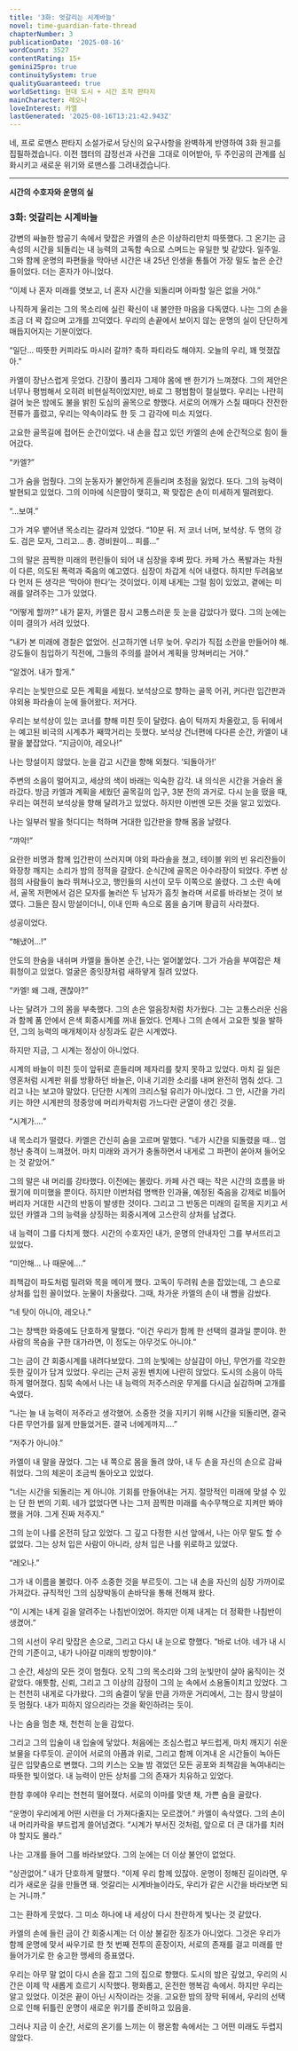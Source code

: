 ```yaml
---
title: '3화: 엇갈리는 시계바늘'
novel: time-guardian-fate-thread
chapterNumber: 3
publicationDate: '2025-08-16'
wordCount: 3527
contentRating: 15+
gemini25pro: true
continuitySystem: true
qualityGuaranteed: true
worldSetting: 현대 도시 + 시간 조작 판타지
mainCharacter: 레오나
loveInterest: 카엘
lastGenerated: '2025-08-16T13:21:42.943Z'
---
```

네, 프로 로맨스 판타지 소설가로서 당신의 요구사항을 완벽하게 반영하여 3화 원고를 집필하겠습니다. 이전 챕터의 감정선과 사건을 그대로 이어받아, 두 주인공의 관계를 심화시키고 새로운 위기와 로맨스를 그려내겠습니다.

***

**시간의 수호자와 운명의 실**

### **3화: 엇갈리는 시계바늘**

강변의 싸늘한 밤공기 속에서 맞잡은 카엘의 손은 이상하리만치 따뜻했다. 그 온기는 금속성의 시간을 되돌리는 내 능력의 고독함 속으로 스며드는 유일한 빛 같았다. 일주일. 그와 함께 운명의 파편들을 막아낸 시간은 내 25년 인생을 통틀어 가장 밀도 높은 순간들이었다. 더는 혼자가 아니었다.

“이제 나 혼자 미래를 엿보고, 너 혼자 시간을 되돌리며 아파할 일은 없을 거야.”

나직하게 울리는 그의 목소리에 실린 확신이 내 불안한 마음을 다독였다. 나는 그의 손을 조금 더 꽉 잡으며 고개를 끄덕였다. 우리의 손끝에서 보이지 않는 운명의 실이 단단하게 매듭지어지는 기분이었다.

“일단… 따뜻한 커피라도 마시러 갈까? 축하 파티라도 해야지. 오늘의 우리, 꽤 멋졌잖아.”

카엘이 장난스럽게 웃었다. 긴장이 풀리자 그제야 몸에 밴 한기가 느껴졌다. 그의 제안은 너무나 평범해서 오히려 비현실적이었지만, 바로 그 평범함이 절실했다. 우리는 나란히 걸어 늦은 밤에도 불을 밝힌 도심의 골목으로 향했다. 서로의 어깨가 스칠 때마다 잔잔한 전류가 흘렀고, 우리는 약속이라도 한 듯 그 감각에 미소 지었다.

고요한 골목길에 접어든 순간이었다. 내 손을 잡고 있던 카엘의 손에 순간적으로 힘이 들어갔다.

“카엘?”

그가 숨을 멈췄다. 그의 눈동자가 불안하게 흔들리며 초점을 잃었다. 또다. 그의 능력이 발현되고 있었다. 그의 이마에 식은땀이 맺히고, 꽉 맞잡은 손이 미세하게 떨려왔다.

“...보여.”

그가 겨우 뱉어낸 목소리는 갈라져 있었다. “10분 뒤. 저 코너 너머, 보석상. 두 명의 강도. 검은 모자, 그리고… 총. 경비원이… 피를…”

그의 말은 끔찍한 미래의 편린들이 되어 내 심장을 후벼 팠다. 카페 가스 폭발과는 차원이 다른, 의도된 폭력과 죽음의 예고였다. 심장이 차갑게 식어 내렸다. 하지만 두려움보다 먼저 든 생각은 ‘막아야 한다’는 것이었다. 이제 내게는 그럴 힘이 있었고, 곁에는 미래를 알려주는 그가 있었다.

“어떻게 할까?” 내가 묻자, 카엘은 잠시 고통스러운 듯 눈을 감았다가 떴다. 그의 눈에는 이미 결의가 서려 있었다.

“내가 본 미래에 경찰은 없었어. 신고하기엔 너무 늦어. 우리가 직접 소란을 만들어야 해. 강도들이 침입하기 직전에, 그들의 주의를 끌어서 계획을 망쳐버리는 거야.”

“알겠어. 내가 할게.”

우리는 눈빛만으로 모든 계획을 세웠다. 보석상으로 향하는 골목 어귀, 커다란 입간판과 야외용 파라솔이 눈에 들어왔다. 저거다.

우리는 보석상이 있는 코너를 향해 미친 듯이 달렸다. 숨이 턱까지 차올랐고, 등 뒤에서는 예고된 비극의 시계추가 째깍거리는 듯했다. 보석상 건너편에 다다른 순간, 카엘이 내 팔을 붙잡았다. “지금이야, 레오나!”

나는 망설이지 않았다. 눈을 감고 시간을 향해 외쳤다.
‘되돌아가!’

주변의 소음이 멀어지고, 세상의 색이 바래는 익숙한 감각. 내 의식은 시간을 거슬러 올라갔다. 방금 카엘과 계획을 세웠던 골목길의 입구, 3분 전의 과거로. 다시 눈을 떴을 때, 우리는 여전히 보석상을 향해 달려가고 있었다. 하지만 이번엔 모든 것을 알고 있었다.

나는 일부러 발을 헛디디는 척하며 거대한 입간판을 향해 몸을 날렸다.

“꺄악!”

요란한 비명과 함께 입간판이 쓰러지며 야외 파라솔을 쳤고, 테이블 위의 빈 유리잔들이 와장창 깨지는 소리가 밤의 정적을 갈랐다. 순식간에 골목은 아수라장이 되었다. 주변 상점의 사람들이 놀라 뛰쳐나오고, 행인들의 시선이 모두 이쪽으로 쏠렸다. 그 소란 속에서, 골목 저편에서 검은 모자를 눌러쓴 두 남자가 흠칫 놀라며 서로를 바라보는 것이 보였다. 그들은 잠시 망설이더니, 이내 인파 속으로 몸을 숨기며 황급히 사라졌다.

성공이었다.

“해냈어…!”

안도의 한숨을 내쉬며 카엘을 돌아본 순간, 나는 얼어붙었다. 그가 가슴을 부여잡은 채 휘청이고 있었다. 얼굴은 종잇장처럼 새하얗게 질려 있었다.

“카엘! 왜 그래, 괜찮아?”

나는 달려가 그의 몸을 부축했다. 그의 손은 얼음장처럼 차가웠다. 그는 고통스러운 신음과 함께 품 안에서 은색 회중시계를 꺼내 들었다. 언제나 그의 손에서 고요한 빛을 발하던, 그의 능력의 매개체이자 상징과도 같은 시계였다.

하지만 지금, 그 시계는 정상이 아니었다.

시계의 바늘이 미친 듯이 앞뒤로 흔들리며 제자리를 찾지 못하고 있었다. 마치 길 잃은 영혼처럼 시계판 위를 방황하던 바늘은, 이내 기괴한 소리를 내며 완전히 멈춰 섰다. 그리고 나는 보고야 말았다. 단단한 시계의 크리스털 유리가 아니었다. 그 안, 시간을 가리키는 하얀 시계판의 정중앙에 머리카락처럼 가느다란 균열이 생긴 것을.

“시계가….”

내 목소리가 떨렸다. 카엘은 간신히 숨을 고르며 말했다.
“네가 시간을 되돌렸을 때… 엄청난 충격이 느껴졌어. 마치 미래와 과거가 충돌하면서 내게로 그 파편이 쏟아져 들어오는 것 같았어.”

그의 말은 내 머리를 강타했다. 이전에는 몰랐다. 카페 사건 때는 작은 시간의 흐름을 바꿨기에 미미했을 뿐이다. 하지만 이번처럼 명백한 인과율, 예정된 죽음을 강제로 비틀어버리자 거대한 시간의 반동이 발생한 것이다. 그리고 그 반동은 미래의 길목을 지키고 서 있던 카엘과 그의 능력을 상징하는 회중시계에 고스란히 상처를 남겼다.

내 능력이 그를 다치게 했다. 시간의 수호자인 내가, 운명의 안내자인 그를 부서뜨리고 있었다.

“미안해… 나 때문에….”

죄책감이 파도처럼 밀려와 목을 메이게 했다. 고독이 두려워 손을 잡았는데, 그 손으로 상처를 입힌 꼴이었다. 눈물이 차올랐다. 그때, 차가운 카엘의 손이 내 뺨을 감쌌다.

“네 탓이 아니야, 레오나.”

그는 창백한 와중에도 단호하게 말했다.
“이건 우리가 함께 한 선택의 결과일 뿐이야. 한 사람의 목숨을 구한 대가라면, 이 정도는 아무것도 아니야.”

그는 금이 간 회중시계를 내려다보았다. 그의 눈빛에는 상실감이 아닌, 무언가를 각오한 듯한 깊이가 담겨 있었다. 우리는 근처 공원 벤치에 나란히 앉았다. 도시의 소음이 아득하게 멀어졌다. 침묵 속에서 나는 내 능력의 저주스러운 무게를 다시금 실감하며 고개를 숙였다.

“나는 늘 내 능력이 저주라고 생각했어. 소중한 것을 지키기 위해 시간을 되돌리면, 결국 다른 무언가를 잃게 만들었거든. 결국 너에게까지….”

“저주가 아니야.”

카엘이 내 말을 끊었다. 그는 내 쪽으로 몸을 돌려 앉아, 내 두 손을 자신의 손으로 감싸 쥐었다. 그의 체온이 조금씩 돌아오고 있었다.

“너는 시간을 되돌리는 게 아니야. 기회를 만들어내는 거지. 절망적인 미래에 맞설 수 있는 단 한 번의 기회. 네가 없었다면 나는 그저 끔찍한 미래를 속수무책으로 지켜만 봐야 했을 거야. 그게 진짜 저주지.”

그의 눈이 나를 온전히 담고 있었다. 그 깊고 다정한 시선 앞에서, 나는 아무 말도 할 수 없었다. 그는 상처 입은 사람이 아니라, 상처 입은 나를 위로하고 있었다.

“레오나.”

그가 내 이름을 불렀다. 아주 소중한 것을 부르듯이. 그는 내 손을 자신의 심장 가까이로 가져갔다. 규칙적인 그의 심장박동이 손바닥을 통해 전해져 왔다.

“이 시계는 내게 길을 알려주는 나침반이었어. 하지만 이제 내게는 더 정확한 나침반이 생겼어.”

그의 시선이 우리 맞잡은 손으로, 그리고 다시 내 눈으로 향했다.
“바로 너야. 네가 내 시간의 기준이고, 내가 나아갈 미래의 방향이야.”

그 순간, 세상의 모든 것이 멈췄다. 오직 그의 목소리와 그의 눈빛만이 살아 움직이는 것 같았다. 애틋함, 신뢰, 그리고 그 이상의 감정이 그의 눈 속에서 소용돌이치고 있었다. 그는 천천히 내게로 다가왔다. 그의 숨결이 닿을 만큼 가까운 거리에서, 그는 잠시 망설이듯 멈췄다. 내가 피하지 않으리라는 것을 확인하려는 듯이.

나는 숨을 멈춘 채, 천천히 눈을 감았다.

그리고 그의 입술이 내 입술에 닿았다. 처음에는 조심스럽고 부드럽게, 마치 깨지기 쉬운 보물을 다루듯이. 곧이어 서로의 아픔과 위로, 그리고 함께 이겨내 온 시간들이 녹아든 깊은 입맞춤으로 변했다. 그의 키스는 오늘 밤 겪었던 모든 공포와 죄책감을 녹여내리는 따뜻한 빛이었다. 내 능력이 만든 상처를 그의 존재가 치유하고 있었다.

한참 후에야 우리는 천천히 떨어졌다. 서로의 이마를 맞댄 채, 가쁜 숨을 골랐다.

“운명이 우리에게 어떤 시련을 더 가져다줄지는 모르겠어.” 카엘이 속삭였다. 그의 손이 내 머리카락을 부드럽게 쓸어넘겼다. “시계가 부서진 것처럼, 앞으로 더 큰 대가를 치러야 할지도 몰라.”

나는 고개를 들어 그를 바라보았다. 그의 눈에는 더 이상 불안이 없었다.

“상관없어.” 내가 단호하게 말했다. “이제 우리 함께 있잖아. 운명이 정해진 길이라면, 우리가 새로운 길을 만들면 돼. 엇갈리는 시계바늘이라도, 우리가 같은 시간을 바라보면 되는 거니까.”

그는 환하게 웃었다. 그 미소 하나에 내 세상이 다시 찬란하게 빛나는 것 같았다.

카엘의 손에 들린 금이 간 회중시계는 더 이상 불길한 징조가 아니었다. 그것은 우리가 함께 운명에 맞서 싸우기로 한 첫 번째 전투의 훈장이자, 서로의 존재를 걸고 미래를 만들어가기로 한 숭고한 맹세의 증표였다.

우리는 아무 말 없이 다시 손을 잡고 그의 집으로 향했다. 도시의 밤은 깊었고, 우리의 시간은 이제 막 새롭게 흐르기 시작했다. 평화롭고, 온전한 행복감 속에서. 하지만 우리는 알고 있었다. 이것은 끝이 아닌 시작이라는 것을. 고요한 밤의 장막 뒤에서, 우리의 선택으로 인해 뒤틀린 운명이 새로운 위기를 준비하고 있음을.

그러나 지금 이 순간, 서로의 온기를 느끼는 이 평온함 속에서는 그 어떤 미래도 두렵지 않았다.
